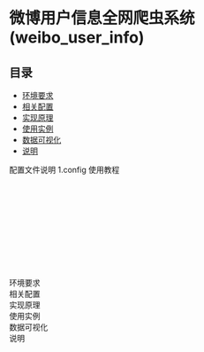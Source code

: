 # 微博用户信息全网爬虫系统 (weibo_user_info)

## 目录
<ul>
  <li><a href="#system">环境要求</a></li>
  <li><a href="#use">相关配置</a></li>
  <li><a href="#theory">实现原理</a></li>
  <li><a href="#example">使用实例</a></li>
  <li><a href="#view">数据可视化</a></li>
  <li><a href="#use">说明</a></li>
</ul>

配置文件说明
1.config
使用教程<br/><br/><br/><br/><br/><br/><br/><br/><br/><br/><br/>
<div id="system"/>环境要求</div>
<div id="use"/>相关配置</div>
<div id="theory"/>实现原理</div>
<div id="example"/>使用实例</div>
<div id="view"/>数据可视化</div>
<div id="explain"/>说明</div>
